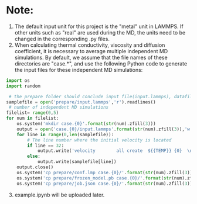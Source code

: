 # Note:
1. The default input unit for this project is the "metal" unit in LAMMPS. If other units such as "real" are used during the MD, the units need to be changed in the corresponding .py files.
2. When calculating thermal conductivity, viscosity and diffusion coefficient, it is necessary to average multiple independent MD simulations. By default, we assume that the file names of these directories are "case.*", and use the following Python code to generate the input files for these independent MD simulations:
```python
import os
import random

 # the prepare folder should conclude input file(input.lammps), datafile(conf.lmp), model file(frozen_model.pb), submit file(job.jsaon)
samplefile = open('prepare/input.lammps','r').readlines() 
 # number of independent MD simulations
filelist= range(0,5) 
for num in filelist:
    os.system('mkdir case.{0}'.format(str(num).zfill(3)))
    output = open('case.{0}/input.lammps'.format(str(num).zfill(3)),'w')
    for line in range(0,len(samplefile)):
        # The line number where the initial velocity is located
        if line == 32:
            output.write('velocity        all create  ${{TEMP}} {0}  \n'.format(random.randint(1,999999999)))
        else:
            output.write(samplefile[line])
    output.close()
    os.system('cp prepare/conf.lmp case.{0}/'.format(str(num).zfill(3)))
    os.system('cp prepare/frozen_model.pb case.{0}/'.format(str(num).zfill(3)))
    os.system('cp prepare/job.json case.{0}/'.format(str(num).zfill(3)))
```
3. example.ipynb will be uploaded later.
